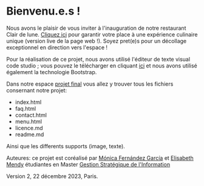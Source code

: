 # Bienvenu.e.s !

Nous avons le plaisir de vous inviter à l'inauguration de notre restaurant Clair de lune.
[Cliquez ici](https://monicafdez.github.io/infodesign/finalproject/) pour garantir votre place à une expérience culinaire unique (version live de la page web !). Soyez pret(e)s pour un décollage exceptionnel en direction vers l'espace !

Pour la réalisation de ce projet, nous avons utilisé l'éditeur de texte visual code studio ; vous pouvez le télécharger en cliquant [ici](https://code.visualstudio.com/) et nous avons utilisé également la technologie Bootstrap.

Dans notre espace [projet final](https://github.com/monicafdez/infodesign/tree/main/finalproject) vous allez y trouver tous les fichiers consernant notre projet: 
- index.html
- faq.html
- contact.html
- menu.html
- licence.md
- readme.md

Ainsi que les differents supports (image, texte).

Auteures: ce projet est coréalisé par [Mónica Fernández García](https://github.com/monicafdez) et [Elisabeth Mendy](https://github.com/kmendy05) étudiantes en Master [Gestion Stratégique de l'Information](https://www.univ-paris8.fr/-Master-Gestion-Strategique-de-l-Information-650-)

Version 2, 22 décembre 2023, Paris.
